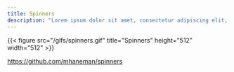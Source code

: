 ```yaml
---
title: Spinners
description: "Lorem ipsum dolor sit amet, consectetur adipiscing elit, sed do eiusmod tempor incididunt ut labore et dolore magna aliqua. Ut enim ad minim veniam, quis nostrud exercitation ullamco laboris nisi ut aliquip ex ea commodo consequat."
---
```


{{< figure src="/gifs/spinners.gif" title="Spinners" height="512" width="512" >}}

https://github.com/mhaneman/spinners